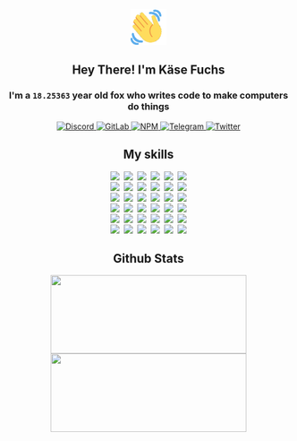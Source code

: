 <div><p align=center><img src=./resources/images/wave.gif width=64px height=64px></p><h2 align=center>Hey There! I'm Käse Fuchs</h2><h3 align=center>I'm a <code>18.25363</code> year old fox who writes code to make computers do things</h3><p align=center><a href=https://discord.com/users/507526681125322772><img alt=Discord src="https://img.shields.io/badge/Discord-5865F2?logo=discord&logoColor=white&style=flat-square#f1c3ab46906edf37ad5934194d352d92"> </a><a href=https://gitlab.com/kasefuchs><img alt=GitLab src="https://img.shields.io/badge/GitLab-330F63?logo=gitlab&logoColor=white&style=flat-square#f1c3ab46906edf37ad5934194d352d92"> </a><a href=https://npmjs.com/~kasefuchs><img alt=NPM src="https://img.shields.io/badge/NPM-CB3837?logo=npm&logoColor=white&style=flat-square#f1c3ab46906edf37ad5934194d352d92"> </a><a href=https://t.me/kasefuchs><img alt=Telegram src="https://img.shields.io/badge/Telegram-2CA5E0?logo=telegram&logoColor=white&style=flat-square#f1c3ab46906edf37ad5934194d352d92"> </a><a href=https://twitter.com/kasefuchs><img alt=Twitter src="https://img.shields.io/badge/Twitter-1DA1F2?logo=twitter&logoColor=white&style=flat-square#f1c3ab46906edf37ad5934194d352d92"></a></p><h2 align=center>My skills</h2><p align=center><a href=https://aws.amazon.com/ ><picture><source srcset="https://skillicons.dev/icons?i=aws&theme=dark#f1c3ab46906edf37ad5934194d352d92" media="(prefers-color-scheme: dark)"><source srcset="https://skillicons.dev/icons?i=aws&theme=light#f1c3ab46906edf37ad5934194d352d92" media="(prefers-color-scheme: light), (prefers-color-scheme: no-preference)"><img src="https://skillicons.dev/icons?i=aws&theme=light#f1c3ab46906edf37ad5934194d352d92"></picture></a>&nbsp;&nbsp;<a href=https://en.wikipedia.org/wiki/Bash_(Unix_shell)><picture><source srcset="https://skillicons.dev/icons?i=bash&theme=dark#f1c3ab46906edf37ad5934194d352d92" media="(prefers-color-scheme: dark)"><source srcset="https://skillicons.dev/icons?i=bash&theme=light#f1c3ab46906edf37ad5934194d352d92" media="(prefers-color-scheme: light), (prefers-color-scheme: no-preference)"><img src="https://skillicons.dev/icons?i=bash&theme=light#f1c3ab46906edf37ad5934194d352d92"></picture></a>&nbsp;&nbsp;<a href=https://discord.com/developers/docs><picture><source srcset="https://skillicons.dev/icons?i=bots&theme=dark#f1c3ab46906edf37ad5934194d352d92" media="(prefers-color-scheme: dark)"><source srcset="https://skillicons.dev/icons?i=bots&theme=light#f1c3ab46906edf37ad5934194d352d92" media="(prefers-color-scheme: light), (prefers-color-scheme: no-preference)"><img src="https://skillicons.dev/icons?i=bots&theme=light#f1c3ab46906edf37ad5934194d352d92"></picture></a>&nbsp;&nbsp;<a href=https://www.cloudflare.com/ ><picture><source srcset="https://skillicons.dev/icons?i=cloudflare&theme=dark#f1c3ab46906edf37ad5934194d352d92" media="(prefers-color-scheme: dark)"><source srcset="https://skillicons.dev/icons?i=cloudflare&theme=light#f1c3ab46906edf37ad5934194d352d92" media="(prefers-color-scheme: light), (prefers-color-scheme: no-preference)"><img src="https://skillicons.dev/icons?i=cloudflare&theme=light#f1c3ab46906edf37ad5934194d352d92"></picture></a>&nbsp;&nbsp;<a href=https://en.wikipedia.org/wiki/CSS><picture><source srcset="https://skillicons.dev/icons?i=css&theme=dark#f1c3ab46906edf37ad5934194d352d92" media="(prefers-color-scheme: dark)"><source srcset="https://skillicons.dev/icons?i=css&theme=light#f1c3ab46906edf37ad5934194d352d92" media="(prefers-color-scheme: light), (prefers-color-scheme: no-preference)"><img src="https://skillicons.dev/icons?i=css&theme=light#f1c3ab46906edf37ad5934194d352d92"></picture></a>&nbsp;&nbsp;<a href=https://www.docker.com/ ><picture><source srcset="https://skillicons.dev/icons?i=docker&theme=dark#f1c3ab46906edf37ad5934194d352d92" media="(prefers-color-scheme: dark)"><source srcset="https://skillicons.dev/icons?i=docker&theme=light#f1c3ab46906edf37ad5934194d352d92" media="(prefers-color-scheme: light), (prefers-color-scheme: no-preference)"><img src="https://skillicons.dev/icons?i=docker&theme=light#f1c3ab46906edf37ad5934194d352d92"></picture></a><br><a href=https://www.electronjs.org/ ><picture><source srcset="https://skillicons.dev/icons?i=electron&theme=dark#f1c3ab46906edf37ad5934194d352d92" media="(prefers-color-scheme: dark)"><source srcset="https://skillicons.dev/icons?i=electron&theme=light#f1c3ab46906edf37ad5934194d352d92" media="(prefers-color-scheme: light), (prefers-color-scheme: no-preference)"><img src="https://skillicons.dev/icons?i=electron&theme=light#f1c3ab46906edf37ad5934194d352d92"></picture></a>&nbsp;&nbsp;<a href=https://expressjs.com/ ><picture><source srcset="https://skillicons.dev/icons?i=express&theme=dark#f1c3ab46906edf37ad5934194d352d92" media="(prefers-color-scheme: dark)"><source srcset="https://skillicons.dev/icons?i=express&theme=light#f1c3ab46906edf37ad5934194d352d92" media="(prefers-color-scheme: light), (prefers-color-scheme: no-preference)"><img src="https://skillicons.dev/icons?i=express&theme=light#f1c3ab46906edf37ad5934194d352d92"></picture></a>&nbsp;&nbsp;<a href=https://www.figma.com/ ><picture><source srcset="https://skillicons.dev/icons?i=figma&theme=dark#f1c3ab46906edf37ad5934194d352d92" media="(prefers-color-scheme: dark)"><source srcset="https://skillicons.dev/icons?i=figma&theme=light#f1c3ab46906edf37ad5934194d352d92" media="(prefers-color-scheme: light), (prefers-color-scheme: no-preference)"><img src="https://skillicons.dev/icons?i=figma&theme=light#f1c3ab46906edf37ad5934194d352d92"></picture></a>&nbsp;&nbsp;<a href=https://firebase.google.com/ ><picture><source srcset="https://skillicons.dev/icons?i=firebase&theme=dark#f1c3ab46906edf37ad5934194d352d92" media="(prefers-color-scheme: dark)"><source srcset="https://skillicons.dev/icons?i=firebase&theme=light#f1c3ab46906edf37ad5934194d352d92" media="(prefers-color-scheme: light), (prefers-color-scheme: no-preference)"><img src="https://skillicons.dev/icons?i=firebase&theme=light#f1c3ab46906edf37ad5934194d352d92"></picture></a>&nbsp;&nbsp;<a href=https://flask.palletsprojects.com/ ><picture><source srcset="https://skillicons.dev/icons?i=flask&theme=dark#f1c3ab46906edf37ad5934194d352d92" media="(prefers-color-scheme: dark)"><source srcset="https://skillicons.dev/icons?i=flask&theme=light#f1c3ab46906edf37ad5934194d352d92" media="(prefers-color-scheme: light), (prefers-color-scheme: no-preference)"><img src="https://skillicons.dev/icons?i=flask&theme=light#f1c3ab46906edf37ad5934194d352d92"></picture></a>&nbsp;&nbsp;<a href=https://cloud.google.com/ ><picture><source srcset="https://skillicons.dev/icons?i=gcp&theme=dark#f1c3ab46906edf37ad5934194d352d92" media="(prefers-color-scheme: dark)"><source srcset="https://skillicons.dev/icons?i=gcp&theme=light#f1c3ab46906edf37ad5934194d352d92" media="(prefers-color-scheme: light), (prefers-color-scheme: no-preference)"><img src="https://skillicons.dev/icons?i=gcp&theme=light#f1c3ab46906edf37ad5934194d352d92"></picture></a><br><a href=https://git-scm.com/ ><picture><source srcset="https://skillicons.dev/icons?i=git&theme=dark#f1c3ab46906edf37ad5934194d352d92" media="(prefers-color-scheme: dark)"><source srcset="https://skillicons.dev/icons?i=git&theme=light#f1c3ab46906edf37ad5934194d352d92" media="(prefers-color-scheme: light), (prefers-color-scheme: no-preference)"><img src="https://skillicons.dev/icons?i=git&theme=light#f1c3ab46906edf37ad5934194d352d92"></picture></a>&nbsp;&nbsp;<a href=https://github.com/ ><picture><source srcset="https://skillicons.dev/icons?i=github&theme=dark#f1c3ab46906edf37ad5934194d352d92" media="(prefers-color-scheme: dark)"><source srcset="https://skillicons.dev/icons?i=github&theme=light#f1c3ab46906edf37ad5934194d352d92" media="(prefers-color-scheme: light), (prefers-color-scheme: no-preference)"><img src="https://skillicons.dev/icons?i=github&theme=light#f1c3ab46906edf37ad5934194d352d92"></picture></a>&nbsp;&nbsp;<a href=https://gitlab.com/ ><picture><source srcset="https://skillicons.dev/icons?i=gitlab&theme=dark#f1c3ab46906edf37ad5934194d352d92" media="(prefers-color-scheme: dark)"><source srcset="https://skillicons.dev/icons?i=gitlab&theme=light#f1c3ab46906edf37ad5934194d352d92" media="(prefers-color-scheme: light), (prefers-color-scheme: no-preference)"><img src="https://skillicons.dev/icons?i=gitlab&theme=light#f1c3ab46906edf37ad5934194d352d92"></picture></a>&nbsp;&nbsp;<a href=https://www.heroku.com/ ><picture><source srcset="https://skillicons.dev/icons?i=heroku&theme=dark#f1c3ab46906edf37ad5934194d352d92" media="(prefers-color-scheme: dark)"><source srcset="https://skillicons.dev/icons?i=heroku&theme=light#f1c3ab46906edf37ad5934194d352d92" media="(prefers-color-scheme: light), (prefers-color-scheme: no-preference)"><img src="https://skillicons.dev/icons?i=heroku&theme=light#f1c3ab46906edf37ad5934194d352d92"></picture></a>&nbsp;&nbsp;<a href=https://en.wikipedia.org/wiki/HTML><picture><source srcset="https://skillicons.dev/icons?i=html&theme=dark#f1c3ab46906edf37ad5934194d352d92" media="(prefers-color-scheme: dark)"><source srcset="https://skillicons.dev/icons?i=html&theme=light#f1c3ab46906edf37ad5934194d352d92" media="(prefers-color-scheme: light), (prefers-color-scheme: no-preference)"><img src="https://skillicons.dev/icons?i=html&theme=light#f1c3ab46906edf37ad5934194d352d92"></picture></a>&nbsp;&nbsp;<a href=https://en.wikipedia.org/wiki/JavaScript><picture><source srcset="https://skillicons.dev/icons?i=js&theme=dark#f1c3ab46906edf37ad5934194d352d92" media="(prefers-color-scheme: dark)"><source srcset="https://skillicons.dev/icons?i=js&theme=light#f1c3ab46906edf37ad5934194d352d92" media="(prefers-color-scheme: light), (prefers-color-scheme: no-preference)"><img src="https://skillicons.dev/icons?i=js&theme=light#f1c3ab46906edf37ad5934194d352d92"></picture></a><br><a href=https://en.wikipedia.org/wiki/Linux><picture><source srcset="https://skillicons.dev/icons?i=linux&theme=dark#f1c3ab46906edf37ad5934194d352d92" media="(prefers-color-scheme: dark)"><source srcset="https://skillicons.dev/icons?i=linux&theme=light#f1c3ab46906edf37ad5934194d352d92" media="(prefers-color-scheme: light), (prefers-color-scheme: no-preference)"><img src="https://skillicons.dev/icons?i=linux&theme=light#f1c3ab46906edf37ad5934194d352d92"></picture></a>&nbsp;&nbsp;<a href=https://mui.com/ ><picture><source srcset="https://skillicons.dev/icons?i=materialui&theme=dark#f1c3ab46906edf37ad5934194d352d92" media="(prefers-color-scheme: dark)"><source srcset="https://skillicons.dev/icons?i=materialui&theme=light#f1c3ab46906edf37ad5934194d352d92" media="(prefers-color-scheme: light), (prefers-color-scheme: no-preference)"><img src="https://skillicons.dev/icons?i=materialui&theme=light#f1c3ab46906edf37ad5934194d352d92"></picture></a>&nbsp;&nbsp;<a href=https://en.wikipedia.org/wiki/Markdown><picture><source srcset="https://skillicons.dev/icons?i=md&theme=dark#f1c3ab46906edf37ad5934194d352d92" media="(prefers-color-scheme: dark)"><source srcset="https://skillicons.dev/icons?i=md&theme=light#f1c3ab46906edf37ad5934194d352d92" media="(prefers-color-scheme: light), (prefers-color-scheme: no-preference)"><img src="https://skillicons.dev/icons?i=md&theme=light#f1c3ab46906edf37ad5934194d352d92"></picture></a>&nbsp;&nbsp;<a href=https://www.mongodb.com/ ><picture><source srcset="https://skillicons.dev/icons?i=mongodb&theme=dark#f1c3ab46906edf37ad5934194d352d92" media="(prefers-color-scheme: dark)"><source srcset="https://skillicons.dev/icons?i=mongodb&theme=light#f1c3ab46906edf37ad5934194d352d92" media="(prefers-color-scheme: light), (prefers-color-scheme: no-preference)"><img src="https://skillicons.dev/icons?i=mongodb&theme=light#f1c3ab46906edf37ad5934194d352d92"></picture></a>&nbsp;&nbsp;<a href=https://www.mysql.com/ ><picture><source srcset="https://skillicons.dev/icons?i=mysql&theme=dark#f1c3ab46906edf37ad5934194d352d92" media="(prefers-color-scheme: dark)"><source srcset="https://skillicons.dev/icons?i=mysql&theme=light#f1c3ab46906edf37ad5934194d352d92" media="(prefers-color-scheme: light), (prefers-color-scheme: no-preference)"><img src="https://skillicons.dev/icons?i=mysql&theme=light#f1c3ab46906edf37ad5934194d352d92"></picture></a>&nbsp;&nbsp;<a href=https://nextjs.org/ ><picture><source srcset="https://skillicons.dev/icons?i=nextjs&theme=dark#f1c3ab46906edf37ad5934194d352d92" media="(prefers-color-scheme: dark)"><source srcset="https://skillicons.dev/icons?i=nextjs&theme=light#f1c3ab46906edf37ad5934194d352d92" media="(prefers-color-scheme: light), (prefers-color-scheme: no-preference)"><img src="https://skillicons.dev/icons?i=nextjs&theme=light#f1c3ab46906edf37ad5934194d352d92"></picture></a><br><a href=https://nodejs.org/en/ ><picture><source srcset="https://skillicons.dev/icons?i=nodejs&theme=dark#f1c3ab46906edf37ad5934194d352d92" media="(prefers-color-scheme: dark)"><source srcset="https://skillicons.dev/icons?i=nodejs&theme=light#f1c3ab46906edf37ad5934194d352d92" media="(prefers-color-scheme: light), (prefers-color-scheme: no-preference)"><img src="https://skillicons.dev/icons?i=nodejs&theme=light#f1c3ab46906edf37ad5934194d352d92"></picture></a>&nbsp;&nbsp;<a href=https://www.postgresql.org/ ><picture><source srcset="https://skillicons.dev/icons?i=postgres&theme=dark#f1c3ab46906edf37ad5934194d352d92" media="(prefers-color-scheme: dark)"><source srcset="https://skillicons.dev/icons?i=postgres&theme=light#f1c3ab46906edf37ad5934194d352d92" media="(prefers-color-scheme: light), (prefers-color-scheme: no-preference)"><img src="https://skillicons.dev/icons?i=postgres&theme=light#f1c3ab46906edf37ad5934194d352d92"></picture></a>&nbsp;&nbsp;<a href=https://learn.microsoft.com/en-us/powershell/ ><picture><source srcset="https://skillicons.dev/icons?i=powershell&theme=dark#f1c3ab46906edf37ad5934194d352d92" media="(prefers-color-scheme: dark)"><source srcset="https://skillicons.dev/icons?i=powershell&theme=light#f1c3ab46906edf37ad5934194d352d92" media="(prefers-color-scheme: light), (prefers-color-scheme: no-preference)"><img src="https://skillicons.dev/icons?i=powershell&theme=light#f1c3ab46906edf37ad5934194d352d92"></picture></a>&nbsp;&nbsp;<a href=https://www.python.org/ ><picture><source srcset="https://skillicons.dev/icons?i=py&theme=dark#f1c3ab46906edf37ad5934194d352d92" media="(prefers-color-scheme: dark)"><source srcset="https://skillicons.dev/icons?i=py&theme=light#f1c3ab46906edf37ad5934194d352d92" media="(prefers-color-scheme: light), (prefers-color-scheme: no-preference)"><img src="https://skillicons.dev/icons?i=py&theme=light#f1c3ab46906edf37ad5934194d352d92"></picture></a>&nbsp;&nbsp;<a href=https://www.raspberrypi.org/ ><picture><source srcset="https://skillicons.dev/icons?i=raspberrypi&theme=dark#f1c3ab46906edf37ad5934194d352d92" media="(prefers-color-scheme: dark)"><source srcset="https://skillicons.dev/icons?i=raspberrypi&theme=light#f1c3ab46906edf37ad5934194d352d92" media="(prefers-color-scheme: light), (prefers-color-scheme: no-preference)"><img src="https://skillicons.dev/icons?i=raspberrypi&theme=light#f1c3ab46906edf37ad5934194d352d92"></picture></a>&nbsp;&nbsp;<a href=https://reactjs.org/ ><picture><source srcset="https://skillicons.dev/icons?i=react&theme=dark#f1c3ab46906edf37ad5934194d352d92" media="(prefers-color-scheme: dark)"><source srcset="https://skillicons.dev/icons?i=react&theme=light#f1c3ab46906edf37ad5934194d352d92" media="(prefers-color-scheme: light), (prefers-color-scheme: no-preference)"><img src="https://skillicons.dev/icons?i=react&theme=light#f1c3ab46906edf37ad5934194d352d92"></picture></a><br><a href=https://redux.js.org/ ><picture><source srcset="https://skillicons.dev/icons?i=redux&theme=dark#f1c3ab46906edf37ad5934194d352d92" media="(prefers-color-scheme: dark)"><source srcset="https://skillicons.dev/icons?i=redux&theme=light#f1c3ab46906edf37ad5934194d352d92" media="(prefers-color-scheme: light), (prefers-color-scheme: no-preference)"><img src="https://skillicons.dev/icons?i=redux&theme=light#f1c3ab46906edf37ad5934194d352d92"></picture></a>&nbsp;&nbsp;<a href=https://en.wikipedia.org/wiki/Regular_expression><picture><source srcset="https://skillicons.dev/icons?i=regex&theme=dark#f1c3ab46906edf37ad5934194d352d92" media="(prefers-color-scheme: dark)"><source srcset="https://skillicons.dev/icons?i=regex&theme=light#f1c3ab46906edf37ad5934194d352d92" media="(prefers-color-scheme: light), (prefers-color-scheme: no-preference)"><img src="https://skillicons.dev/icons?i=regex&theme=light#f1c3ab46906edf37ad5934194d352d92"></picture></a>&nbsp;&nbsp;<a href=https://en.wikipedia.org/wiki/Sass_(stylesheet_language)><picture><source srcset="https://skillicons.dev/icons?i=sass&theme=dark#f1c3ab46906edf37ad5934194d352d92" media="(prefers-color-scheme: dark)"><source srcset="https://skillicons.dev/icons?i=sass&theme=light#f1c3ab46906edf37ad5934194d352d92" media="(prefers-color-scheme: light), (prefers-color-scheme: no-preference)"><img src="https://skillicons.dev/icons?i=sass&theme=light#f1c3ab46906edf37ad5934194d352d92"></picture></a>&nbsp;&nbsp;<a href=https://www.typescriptlang.org/ ><picture><source srcset="https://skillicons.dev/icons?i=ts&theme=dark#f1c3ab46906edf37ad5934194d352d92" media="(prefers-color-scheme: dark)"><source srcset="https://skillicons.dev/icons?i=ts&theme=light#f1c3ab46906edf37ad5934194d352d92" media="(prefers-color-scheme: light), (prefers-color-scheme: no-preference)"><img src="https://skillicons.dev/icons?i=ts&theme=light#f1c3ab46906edf37ad5934194d352d92"></picture></a>&nbsp;&nbsp;<a href=https://unity.com/ ><picture><source srcset="https://skillicons.dev/icons?i=unity&theme=dark#f1c3ab46906edf37ad5934194d352d92" media="(prefers-color-scheme: dark)"><source srcset="https://skillicons.dev/icons?i=unity&theme=light#f1c3ab46906edf37ad5934194d352d92" media="(prefers-color-scheme: light), (prefers-color-scheme: no-preference)"><img src="https://skillicons.dev/icons?i=unity&theme=light#f1c3ab46906edf37ad5934194d352d92"></picture></a>&nbsp;&nbsp;<a href=https://workers.cloudflare.com/ ><picture><source srcset="https://skillicons.dev/icons?i=workers&theme=dark#f1c3ab46906edf37ad5934194d352d92" media="(prefers-color-scheme: dark)"><source srcset="https://skillicons.dev/icons?i=workers&theme=light#f1c3ab46906edf37ad5934194d352d92" media="(prefers-color-scheme: light), (prefers-color-scheme: no-preference)"><img src="https://skillicons.dev/icons?i=workers&theme=light#f1c3ab46906edf37ad5934194d352d92"></picture></a><br></p><h2 align=center>Github Stats</h2><p align=center><picture><source srcset="https://github-readme-stats-kasefuchs.vercel.app/api/?count_private=true&hide_border=true&hide_rank=true&line_height=20&hide_title=true&username=Kasefuchs&theme=dark#f1c3ab46906edf37ad5934194d352d92" media="(prefers-color-scheme: dark)"><source srcset="https://github-readme-stats-kasefuchs.vercel.app/api/?count_private=true&hide_border=true&hide_rank=true&line_height=20&hide_title=true&username=Kasefuchs&theme=light#f1c3ab46906edf37ad5934194d352d92" media="(prefers-color-scheme: light), (prefers-color-scheme: no-preference)"><img align=middle width=350 height=140 src="https://github-readme-stats-kasefuchs.vercel.app/api/?count_private=true&hide_border=true&hide_rank=true&line_height=20&hide_title=true&username=Kasefuchs&theme=light#f1c3ab46906edf37ad5934194d352d92"></picture><picture><source srcset="https://github-readme-stats-kasefuchs.vercel.app/api/top-langs/?count_private=true&hide_border=true&layout=compact&username=Kasefuchs&theme=dark#f1c3ab46906edf37ad5934194d352d92" media="(prefers-color-scheme: dark)"><source srcset="https://github-readme-stats-kasefuchs.vercel.app/api/top-langs/?count_private=true&hide_border=true&layout=compact&username=Kasefuchs&theme=light#f1c3ab46906edf37ad5934194d352d92" media="(prefers-color-scheme: light), (prefers-color-scheme: no-preference)"><img align=middle width=350 height=140 src="https://github-readme-stats-kasefuchs.vercel.app/api/top-langs/?count_private=true&hide_border=true&layout=compact&username=Kasefuchs&theme=light#f1c3ab46906edf37ad5934194d352d92"></picture></p><img src="https://hit.yhype.me/github/profile?user_id=64592097#f1c3ab46906edf37ad5934194d352d92" alt=""></div>